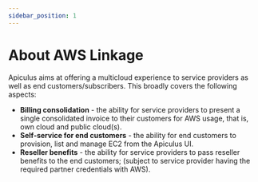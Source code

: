 ```yaml
---
sidebar_position: 1
---
```

# About AWS Linkage

Apiculus aims at offering a multicloud experience to service providers as well as end customers/subscribers. This broadly covers the following aspects:

- **Billing consolidation** - the ability for service providers to present a single consolidated invoice to their customers for AWS usage, that is, own cloud and public cloud(s).
- **Self-service for end customers** - the ability for end customers to provision, list and manage EC2 from the Apiculus UI.
- **Reseller benefits** - the ability for service providers to pass reseller benefits to the end customers; (subject to service provider having the required partner credentials with AWS).
